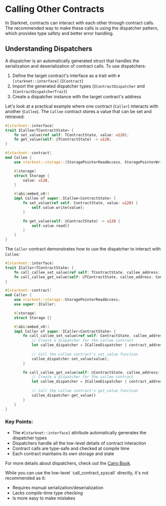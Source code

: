 # Calling Other Contracts

In Starknet, contracts can interact with each other through contract calls. The recommended way to make these calls is using the dispatcher pattern, which provides type safety and better error handling.

## Understanding Dispatchers

A dispatcher is an automatically generated struct that handles the serialization and deserialization of contract calls. To use dispatchers:

1. Define the target contract's interface as a trait with `#[starknet::interface]` (`IContract`)
2. Import the generated dispatcher types (`IContractDispatcher` and `IContractDispatcherTrait`)
3. Create a dispatcher instance with the target contract's address

Let's look at a practical example where one contract (`Caller`) interacts with another (`Callee`). The `Callee` contract stores a value that can be set and retrieved:

```rust
#[starknet::interface]
trait ICallee<TContractState> {
    fn set_value(ref self: TContractState, value: u128);
    fn get_value(self: @TContractState) -> u128;
}

#[starknet::contract]
mod Callee {
    use starknet::storage::{StoragePointerReadAccess, StoragePointerWriteAccess};

    #[storage]
    struct Storage {
        value: u128,
    }

    #[abi(embed_v0)]
    impl Callee of super::ICallee<ContractState> {
        fn set_value(ref self: ContractState, value: u128) {
            self.value.write(value);
        }

        fn get_value(self: @ContractState) -> u128 {
            self.value.read()
        }
    }
}
```

The `Caller` contract demonstrates how to use the dispatcher to interact with `Callee`:

```rust
#[starknet::interface]
trait ICaller<TContractState> {
    fn call_callee_set_value(ref self: TContractState, callee_address: ContractAddress, value: u128);
    fn call_callee_get_value(self: @TContractState, callee_address: ContractAddress) -> u128;
}

#[starknet::contract]
mod Caller {
    use starknet::storage::StoragePointerReadAccess;
    use super::ICaller;

    #[storage]
    struct Storage {}

    #[abi(embed_v0)]
    impl Caller of super::ICaller<ContractState> {
        fn call_callee_set_value(ref self: ContractState, callee_address: ContractAddress, value: u128) {
            // Create a dispatcher for the callee contract
            let callee_dispatcher = ICalleeDispatcher { contract_address: callee_address };
            
            // Call the callee contract's set_value function
            callee_dispatcher.set_value(value);
        }

        fn call_callee_get_value(self: @ContractState, callee_address: ContractAddress) -> u128 {
            // Create a dispatcher for the callee contract
            let callee_dispatcher = ICalleeDispatcher { contract_address: callee_address };
            
            // Call the callee contract's get_value function
            callee_dispatcher.get_value()
        }
    }
}
```

### Key Points:

- The `#[starknet::interface]` attribute automatically generates the dispatcher types
- Dispatchers handle all the low-level details of contract interaction
- Contract calls are type-safe and checked at compile time
- Each contract maintains its own storage and state

For more details about dispatchers, check out the [Cairo Book](https://book.cairo-lang.org/ch102-02-interacting-with-another-contract.html).

<Note>
While you can use the low-level `call_contract_syscall` directly, it's not recommended as it:

- Requires manual serialization/deserialization
- Lacks compile-time type checking
- Is more easy to make mistakes
</Note>
